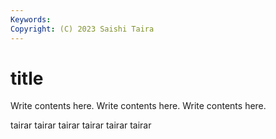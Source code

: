 ```yaml
---
Keywords:
Copyright: (C) 2023 Saishi Taira
---
```


# title

Write contents here.
Write contents here.
Write contents here.

tairar tairar tairar
tairar tairar tairar
